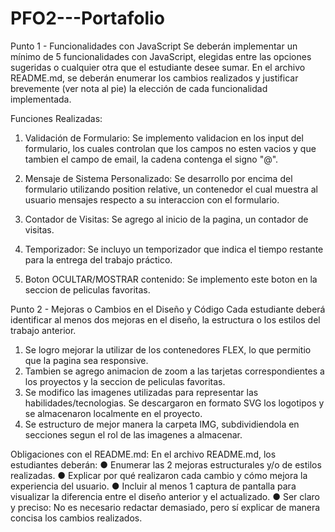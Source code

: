 # PFO2---Portafolio

Punto 1 - Funcionalidades con JavaScript
Se deberán implementar un mínimo de 5 funcionalidades con JavaScript, elegidas entre las
opciones sugeridas o cualquier otra que el estudiante desee sumar.
En el archivo README.md, se deberán enumerar los cambios realizados y justificar
brevemente (ver nota al pie) la elección de cada funcionalidad implementada.

Funciones Realizadas:

1. Validación de Formulario:
Se implemento validacion en los input del formulario, los cuales controlan que los campos no esten vacios y que tambien el campo de email, la
cadena contenga el signo "@". 

2. Mensaje de Sistema Personalizado:
Se desarrollo por encima del formulario utilizando position relative, un contenedor el cual muestra al usuario mensajes respecto a su 
interaccion con el formulario.

3. Contador de Visitas:
Se agrego al inicio de la pagina, un contador de visitas.

8. Temporizador:
Se incluyo un temporizador que indica el tiempo restante para la entrega del trabajo práctico.

6. Boton OCULTAR/MOSTRAR contenido:
Se implemento este boton en la seccion de peliculas favoritas.

Punto 2 - Mejoras o Cambios en el Diseño y Código
Cada estudiante deberá identificar al menos dos mejoras en el diseño, la estructura o los
estilos del trabajo anterior.

1. Se logro mejorar la utilizar de los contenedores FLEX, lo que permitio que la pagina sea responsive.
2. Tambien se agrego animacion de zoom a las tarjetas correspondientes a los proyectos y la seccion de peliculas favoritas.
3. Se modifico las imagenes utilizadas para representar las habilidades/tecnologias. Se descargaron en formato SVG los logotipos y se almacenaron localmente en el proyecto.
4. Se estructuro de mejor manera la carpeta IMG, subdividiendola en secciones segun el rol de las imagenes a almacenar.

Obligaciones con el README.md:
En el archivo README.md, los estudiantes deberán:
● Enumerar las 2 mejoras estructurales y/o de estilos realizadas.
● Explicar por qué realizaron cada cambio y cómo mejora la experiencia del usuario.
● Incluir al menos 1 captura de pantalla para visualizar la diferencia entre el diseño
anterior y el actualizado.
● Ser claro y preciso: No es necesario redactar demasiado, pero sí explicar de manera
concisa los cambios realizados.

